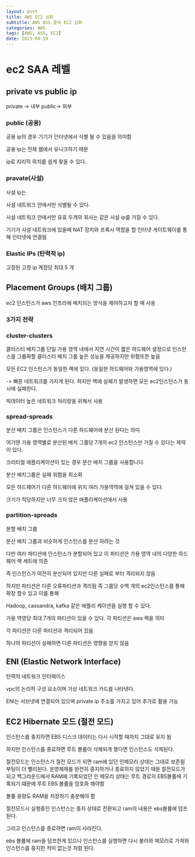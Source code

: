 ```yaml
---
layout: post
title: AWS EC2 심화
subtitle: AWS ASS 준비 EC2 심화
categories: AWS
tags: [AWS, ASS, EC2]
date: 2023-04-19
---
```


# ec2 SAA 레벨

## private vs public ip

private -> 내부
public-> 외부

### public (공용)

공용 ip의 경우 기기가 인터넷에서 식별 될 수 있음을 의미함

공용 ip는 전체 웹에서 유니크하기 때문

ip로 지리적 위치를 쉽게 찾을 수 있다.

### pravate(사설)

사설 ip는

사설 네트워크 안에서만 식별될 수 있다.

사설 네트워크 안에서만 유효
두개의 회사는 같은 사설 ip를 가질 수 있다.

기기가 사설 네트워크에 있을때
NAT 장치와 프록시 역할을 할 인터넷 게이트웨이를 통해 인터넷에 연결됨

### Elastic IPs (탄력적 ip)

고정된 고정 ip
계정당 최대 5 개

## Placement Groups (배치 그룹)

ec2 인스턴스가 aws 인프라에 배치되는 방식을 제어하고자 할 때 사용

### 3가지 전략

### cluster-clusters

클러스터 배치그룹
단일 가용 영역 내에서 지연 시간이 짧은 하드웨어 설정으로 인스턴스를 그룹화할 클러스터 배치 그룹
높은 성능을 제공하지만 위험또한 높음

모든 EC2 인스턴스가 동일한 랙에 있다.
(동일한 하드웨어와 가용영역에 있다.)

-> 빠른 네트워크를 가지게 된다.
하지만 랙에 실패가 발생하면 모든 ec2인스턴스가 동시에 실패한다.

빅데이터 높은 네트워크 처리량을 위해서
사용

### spread-spreads

분산 배치 그룹은 인스턴스가 다른 하드웨어에 분산 된다는 의미

여기엔 가용 영역별로 분산된 배치 그룹당 7개의 ec2 인스턴스만 가질 수 있다는 제약이 있다.

크리티컬 애플리케이션이 있는 경우 분산 배치 그룹을 사용합니다.

분산 배치그룹은 실패 위험을 최소화

모든 하드웨어가 다른 하드웨어에 위치
여러 가용역역에 걸쳐 있을 수 있다.

크기가 적당하지만 너무 크지 않은 애플리케이션에서 사용

### partition-spreads

분할 배치 그룹

분산 배치 그룹과 비슷하게 인스턴스를 분산 하려는 것

다만 여러 파티션에 인스턴스가 분할되어 있고 이 파티션은 가용 영역 내의 다양한 하드 웨어 랙 세트에 의존

즉 인스턴스가 여전히 분산되어 있지만
다른 실패로 부터 격리되지 않음

하지만 파티션은 다른 오류파티션과 격리됨
즉 그룹당 수백 개의 ec2인스턴스를 통해 확장 할수 있고 이를 통해

Hadoop, cassandra, kafka 같은 애플리 케이션을 실행 할 수 있다.

가용 역영당 최대 7개의 파티션이 있을 수 있다. 각 파티션은 aws 랙을 의미

각 파티션은 다른 파티션과 격리되어 있음

하나의 파티션이 실패하면 다른 파티션은 영향을 받지 않음

## ENI (Elastic Network Interface)

탄력적 네트워크 인터페이스

vpc의 논리적 구성 요소이며 가상 네트워크 카드를 나타낸다.

ENI는 서브넷에 연결되어 있으며
private ip 주소를 가지고 있어 추가로 활용 가능

## EC2 Hibernate 모드 (절전 모드)

인스턴스를 중지하면
EBS 디스크 데이터는
다시 시작할 때까지 그대로 유지 됨

하지만 인스턴스를 종료하면 루트 볼륨이 삭제되게 했다면 인스턴스도 삭제된다.

절전모드는 인스턴스가 절전 모드가 되면 ram에 있던 인메모리 상태는 그대로 보존됨 부팅이 더 빨리된다.
운영체제를 완전히 중지하거나 종료하지 않았기 때문
절전모드가 되고 백그라운드에서
RAM에 기록되었던 인 메모리 상태는
루트 경로의 EBS볼륨에 기록되기 떄문에
루트 EBS 볼륨을 암호화 해야함

볼륨 용량도 RAM을 저장하기
충분해야 함

절전모드시 실행중인 인스턴스는 중지 상태로 전환되고 ram의 내용은 ebs볼륨에
덤프 된다.

그리고 인스턴스를 종료하면 ram이 사라진다.

ebs 볼륨에 ram을 덤프한게 있으니
인스턴스를 실행하면 다시 불러와 메모리로 가져와 인스턴스를 중지한 적이 없는것 처럼 된다.
